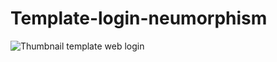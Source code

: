 # Template-login-neumorphism
![Thumbnail template web login](https://user-images.githubusercontent.com/124284815/218926911-3b7b3c4d-7ac5-4f9b-8e0a-251cf3cb1f9a.jpg)

